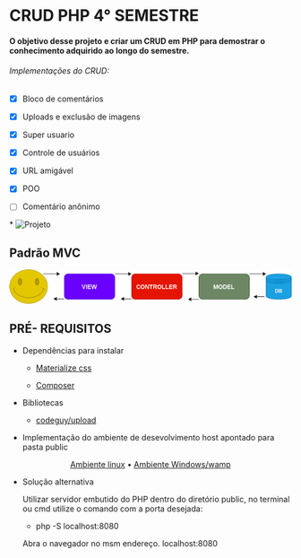 # CRUD PHP 4° SEMESTRE

#### O objetivo desse projeto e criar um CRUD em PHP para demostrar o conhecimento adquirido ao longo do semestre.

###### Implementações do CRUD:

- [x] Bloco de comentários
- [x] Uploads e exclusão de imagens
- [x] Super usuario
- [x] Controle de usuários 
- [x] URL amigável 
- [x] POO
- [ ] Comentário anônimo



\* ![Projeto](https://github.com/sandrosa1/novocrud/blob/main/public/images/crud.gif)



## Padrão MVC

  ![MVC](https://github.com/sandrosa1/novocrud/blob/main/public/images/MVC.png)



## PRÉ- REQUISITOS

  - Dependências para instalar

    - [Materialize css](https://materializecss.com/getting-started.html)

    - [Composer](https://getcomposer.org/)


  - Bibliotecas

    - [codeguy/upload](https://packagist.org/packages/codeguy/upload)
  

   - Implementação do ambiente de desevolvimento host apontado para pasta public
   <p align="center">
 <a href="https://hcode.com.br/blog/como-configurar-apache-virtual-hosts-no-linux-ubuntu">Ambiente linux</a> •
 <a href="https://www.visualdicas.com.br/index.php/tools/web-server/4-como-alterar-um-servidor-virtual-wamp-server">Ambiente Windows/wamp</a>  
</p>

  
  - Solução alternativa
    
    Utilizar servidor embutido do PHP dentro do diretório public, no terminal ou cmd utilize o comando com a porta desejada:

    - php -S localhost:8080

    Abra o navegador no msm endereço. localhost:8080